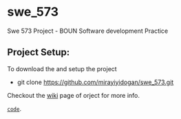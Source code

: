 # swe_573
Swe 573 Project - BOUN Software development Practice


## Project Setup:
To download the and setup the project
- git clone https://github.com/mirayiyidogan/swe_573.git

Checkout the [wiki](https://github.com/mirayiyidogan/swe_573/wiki) page of orject for more info.


[`code`](#code).
